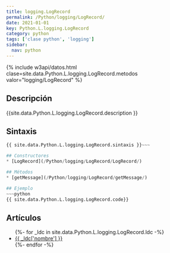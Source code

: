 ```yaml
---
title: logging.LogRecord
permalink: /Python/logging/LogRecord/
date: 2021-01-01
key: Python.L.logging.LogRecord
category: python
tags: ['clase python', 'logging']
sidebar: 
  nav: python
---
```


{% include w3api/datos.html clase=site.data.Python.L.logging.LogRecord.metodos valor="logging/LogRecord" %}

## Descripción
{{site.data.Python.L.logging.LogRecord.description }}

## Sintaxis
~~~python
{{ site.data.Python.L.logging.LogRecord.sintaxis }}~~~

## Constructores
* [LogRecord](/Python/logging/LogRecord/LogRecord/)

## Métodos
* [getMessage](/Python/logging/LogRecord/getMessage/)

## Ejemplo
~~~python
{{ site.data.Python.L.logging.LogRecord.code}}
~~~

## Artículos
<ul>
{%- for _ldc in site.data.Python.L.logging.LogRecord.ldc -%}
   <li>
       <a href="{{_ldc['url'] }}">{{ _ldc['nombre'] }}</a>
   </li>
{%- endfor -%}
</ul>
